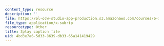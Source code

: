 ```yaml
---
content_type: resource
description: ''
file: https://ol-ocw-studio-app-production.s3.amazonaws.com/courses/6-172-performance-engineering-of-software-systems-fall-2018/4bd3e7a65d338639db3365a141419429_H-1-X9bkop8.srt
file_type: application/x-subrip
resourcetype: Other
title: 3play caption file
uid: 4bd3e7a6-5d33-8639-db33-65a141419429
---
```

